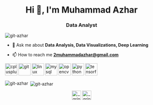 <h1 align="center">Hi 👋, I'm Muhammad Azhar</h1>
<h3 align="center">Data Analyst</h3>

<p align="left"> <img src="https://komarev.com/ghpvc/?username=git-azhar" alt="git-azhar" /> </p>

- 💬 Ask me about **Data Analysis, Data Visualizations, Deep Learning**

- 📫 How to reach me **2muhammadazhar@gmail.com**

<p align="left"><img src="https://devicons.github.io/devicon/devicon.git/icons/cplusplus/cplusplus-original.svg" alt="cplusplus" width="40" height="40"/> <img src="https://www.vectorlogo.zone/logos/git-scm/git-scm-icon.svg" alt="git" width="40" height="40"/> <img src="https://devicons.github.io/devicon/devicon.git/icons/linux/linux-original.svg" alt="linux" width="40" height="40"/> <img src="https://devicons.github.io/devicon/devicon.git/icons/mysql/mysql-original-wordmark.svg" alt="mysql" width="40" height="40"/> <img src="https://www.vectorlogo.zone/logos/opencv/opencv-icon.svg" alt="opencv" width="40" height="40"/> <img src="https://devicons.github.io/devicon/devicon.git/icons/python/python-original.svg" alt="python" width="40" height="40"/> <img src="https://www.vectorlogo.zone/logos/tensorflow/tensorflow-icon.svg" alt="tensorflow" width="40" height="40"/></p><p><img align="left" src="https://github-readme-stats.vercel.app/api/top-langs/?username=git-azhar&layout=compact&hide=html" alt="git-azhar" /></p>

<p>&nbsp;<img align="center" src="https://github-readme-stats.vercel.app/api?username=git-azhar&show_icons=true" alt="git-azhar" /></p>

<p align="center">
<a href="https://twitter.com/_grinch_101" target="blank"><img align="center" src="https://cdn.jsdelivr.net/npm/simple-icons@3.0.1/icons/twitter.svg" alt="_grinch_101" height="30" width="30" /></a>
<a href="https://instagram.com/_grinch_101" target="blank"><img align="center" src="https://cdn.jsdelivr.net/npm/simple-icons@3.0.1/icons/instagram.svg" alt="_grinch_101" height="30" width="30" /></a>
</p>
